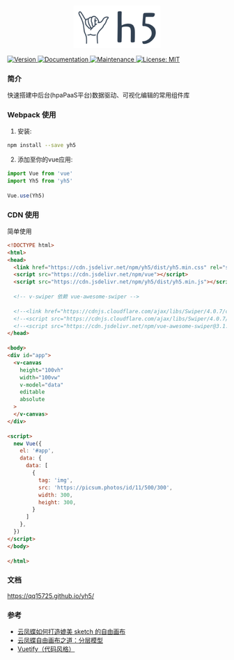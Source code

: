 <p align="center">
  <a href="https://qq15725.github.io/yh5/" target="_blank">
      <img style="width: 200px;" src="./logo.svg">
  </a>
</p>

<p>
  <a href="https://www.npmjs.com/package/yh5" target="_blank">
    <img alt="Version" src="https://img.shields.io/npm/v/yh5.svg">
  </a>
  <a href="https://qq15725.github.io/yh5/" target="_blank">
    <img alt="Documentation" src="https://img.shields.io/badge/documentation-yes-brightgreen.svg" />
  </a>
  <a href="https://github.com/qq15725/yh5/graphs/commit-activity" target="_blank">
    <img alt="Maintenance" src="https://img.shields.io/badge/Maintained%3F-yes-green.svg" />
  </a>
  <a href="https://github.com/qq15725/yh5/blob/master/LICENSE" target="_blank">
    <img alt="License: MIT" src="https://img.shields.io/badge/License-MIT-yellow.svg" />
  </a>
</p>

### 简介

快速搭建中后台(hpaPaaS平台)数据驱动、可视化编辑的常用组件库

### Webpack 使用

1. 安装:

```bash
npm install --save yh5
```

2. 添加至你的vue应用:

```javascript
import Vue from 'vue'
import Yh5 from 'yh5'

Vue.use(Yh5)
```

### CDN 使用

简单使用

```html
<!DOCTYPE html>
<html>
<head>
  <link href="https://cdn.jsdelivr.net/npm/yh5/dist/yh5.min.css" rel="stylesheet">
  <script src="https://cdn.jsdelivr.net/npm/vue"></script>
  <script src="https://cdn.jsdelivr.net/npm/yh5/dist/yh5.min.js"></script>

  <!-- v-swiper 依赖 vue-awesome-swiper -->

  <!--<link href="https://cdnjs.cloudflare.com/ajax/libs/Swiper/4.0.7/css/swiper.min.css" rel="stylesheet">-->
  <!--<script src="https://cdnjs.cloudflare.com/ajax/libs/Swiper/4.0.7/js/swiper.min.js"></script>-->
  <!--<script src="https://cdn.jsdelivr.net/npm/vue-awesome-swiper@3.1.2/dist/vue-awesome-swiper.js"></script>-->
</head>

<body>
<div id="app">
  <v-canvas
    height="100vh"
    width="100vw"
    v-model="data"
    editable
    absolute
  >
  </v-canvas>
</div>

<script>
  new Vue({
    el: '#app',
    data: {
      data: [
        {
          tag: 'img',
          src: 'https://picsum.photos/id/11/500/300',
          width: 300,
          height: 300,
        }
      ]
    },
  })
</script>
</body>

</html>
```

### 文档

https://qq15725.github.io/yh5/

### 参考

- [云凤蝶如何打造媲美 sketch 的自由画布](https://zhuanlan.zhihu.com/p/92469406)
- [云凤蝶自由画布之道：分层模型](https://zhuanlan.zhihu.com/p/97768853)
- [Vuetify（代码风格）](https://github.com/vuetifyjs/vuetify)